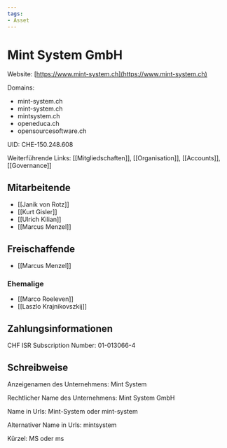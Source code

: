 ```yaml
---
tags:
- Asset
---
```

# Mint System GmbH

Website: [https://www.mint-system.ch](https://www.mint-system.ch)

Domains:

- mint-system.ch
- mint-system.ch
- mintsystem.ch
- openeduca.ch
- opensourcesoftware.ch

UID: CHE-150.248.608

Weiterführende Links: [[Mitgliedschaften]], [[Organisation]], [[Accounts]], [[Governance]]

## Mitarbeitende

* [[Janik von Rotz]]
* [[Kurt Gisler]]
* [[Ulrich Kilian]]
* [[Marcus Menzel]]

## Freischaffende

* [[Marcus Menzel]]

### Ehemalige

* [[Marco Roeleven]]
* [[Laszlo Krajnikovszkij]]
## Zahlungsinformationen

CHF ISR Subscription Number: 01-013066-4

## Schreibweise

Anzeigenamen des Unternehmens: Mint System

Rechtlicher Name des Unternehmens: Mint System GmbH

Name in Urls: Mint-System oder mint-system

Alternativer Name in Urls: mintsystem

Kürzel: MS oder ms

